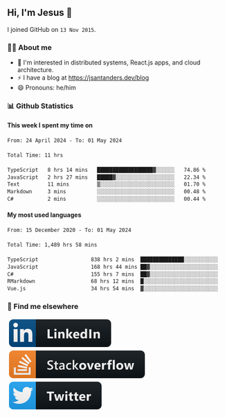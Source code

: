 ## Hi, I'm Jesus 👋

I joined GitHub on `13 Nov 2015`.

<!-- Talking about you -->

### 👨‍💻 About me

- 👦 I'm interested in distributed systems, React.js apps, and cloud architecture.
- ⚡️ I have a blog at <https://jsantanders.dev/blog>
- 😄 Pronouns: he/him

### 📊 Github Statistics

#### This week I spent my time on

<!--START_SECTION:weekly-->

```txt
From: 24 April 2024 - To: 01 May 2024

Total Time: 11 hrs

TypeScript   8 hrs 14 mins   ██████████████████▓░░░░░░   74.86 %
JavaScript   2 hrs 27 mins   █████▓░░░░░░░░░░░░░░░░░░░   22.34 %
Text         11 mins         ▒░░░░░░░░░░░░░░░░░░░░░░░░   01.70 %
Markdown     3 mins          ░░░░░░░░░░░░░░░░░░░░░░░░░   00.48 %
C#           2 mins          ░░░░░░░░░░░░░░░░░░░░░░░░░   00.44 %
```

<!--END_SECTION:weekly-->

#### My most used languages

<!--START_SECTION:alltime-->

```txt
From: 15 December 2020 - To: 01 May 2024

Total Time: 1,489 hrs 58 mins

TypeScript                 838 hrs 2 mins  ██████████████░░░░░░░░░░░   56.25 %
JavaScript                 168 hrs 44 mins ██▓░░░░░░░░░░░░░░░░░░░░░░   11.32 %
C#                         155 hrs 7 mins  ██▓░░░░░░░░░░░░░░░░░░░░░░   10.41 %
RMarkdown                  68 hrs 12 mins  █░░░░░░░░░░░░░░░░░░░░░░░░   04.58 %
Vue.js                     34 hrs 54 mins  ▓░░░░░░░░░░░░░░░░░░░░░░░░   02.34 %
```

<!--END_SECTION:alltime-->

### 📢 Find me elsewhere

<p>
  <a target="_blank" href="https://linkedin.com/in/jsantanders">
    <img src="https://github.com/jsantanders/jsantanders/blob/master/img/linkedin.svg" alt="LinkedIn" style="vertical-align:top; margin:4px">
  </a>
  
  <a target="_blank" href="https://stackoverflow.com/users/7318331/jesus-santander">
    <img src="https://github.com/jsantanders/jsantanders/blob/master/img/stackoverflow.svg" alt="StackOverflow" style="vertical-align:top; margin:4px">
  </a>
  
  <a target="_blank" href="http://twitter.com/jsantanders">
    <img src="https://github.com/jsantanders/jsantanders/blob/master/img/twitter.svg" alt="Twitter" style="vertical-align:top; margin:4px">
  </a>
</p>
